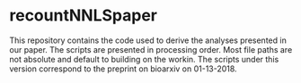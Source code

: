 # recountNNLSpaper

This repository contains the code used to derive the analyses presented in our paper. The scripts are presented in processing order. Most file paths are not absolute and default to building on the workin. The scripts under this version correspond to the preprint on bioarxiv on 01-13-2018.